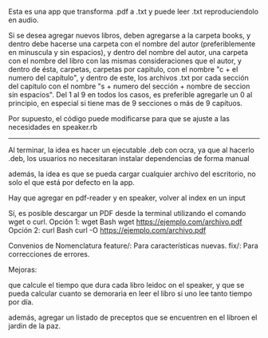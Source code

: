 Esta es una app que transforma .pdf a .txt y puede leer .txt reproduciendolo en audio.

Si se desea agregar nuevos libros, deben agregarse a la carpeta books, y dentro debe hacerse una carpeta con el nombre del autor (preferiblemente en minuscula y sin espacios), y dentro del nombre del autor, una carpeta con el nombre del libro con las mismas consideraciones que el autor, y dentro de ésta, carpetas, carpetas por capitulo, con el nombre "c + el numero del capítulo", y dentro de este, los archivos .txt por cada sección del capitulo con el nombre "s + numero del sección + nombre de seccion sin espacios". Del 1 al 9 en todos los casos, es preferible agregarle un 0 al principio, en especial si tiene mas de 9 secciones o más de 9 capítuos.

Por supuesto, el código puede modificarse para que se ajuste a las necesidades en speaker.rb

---------------------------


Al terminar, la idea es hacer un ejecutable .deb con ocra, ya que al hacerlo .deb, los usuarios no necesitaran instalar dependencias de forma manual

además, la idea es que se pueda cargar cualquier archivo del escritorio, no solo el que está por defecto en la app.

Hay que agregar en pdf-reader y en speaker, volver al index en un input


Sí, es posible descargar un PDF desde la terminal utilizando el comando wget o curl.
Opción 1: wget
Bash
wget https://ejemplo.com/archivo.pdf
Opción 2: curl
Bash
curl -O https://ejemplo.com/archivo.pdf


Convenios de Nomenclatura
feature/: Para características nuevas.
fix/: Para correcciones de errores.

Mejoras:

que calcule el tiempo que dura cada libro leidoc on el speaker, y que se pueda calcular cuanto se demoraria en leer el libro si uno lee tanto tiempo por día.

además, agregar un listado de preceptos que se encuentren en el libroen el jardin de la paz.
